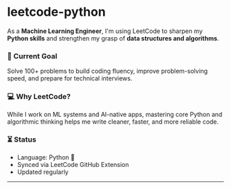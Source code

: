 # leetcode-python

As a **Machine Learning Engineer**, I'm using LeetCode to sharpen my **Python skills** and strengthen my grasp of **data structures and algorithms**.

### 🎯 Current Goal
Solve 100+ problems to build coding fluency, improve problem-solving speed, and prepare for technical interviews.

### 💻 Why LeetCode?
While I work on ML systems and AI-native apps, mastering core Python and algorithmic thinking helps me write cleaner, faster, and more reliable code.

### ⏳ Status
- Language: Python 🐍
- Synced via LeetCode GitHub Extension
- Updated regularly

---
